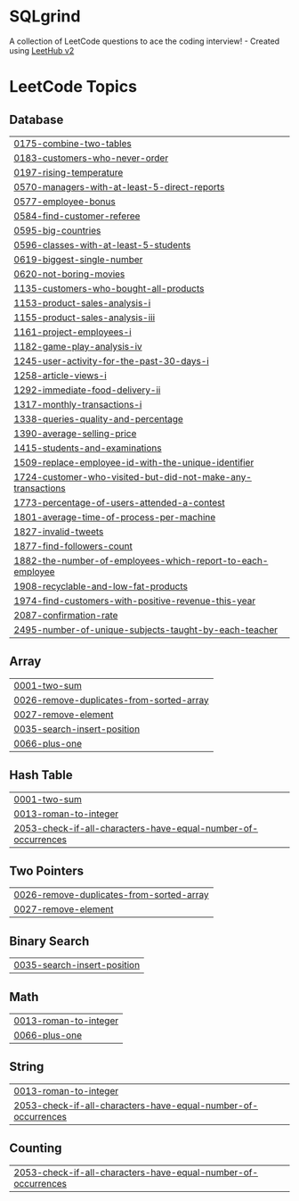 # SQLgrind
A collection of LeetCode questions to ace the coding interview! - Created using [LeetHub v2](https://github.com/arunbhardwaj/LeetHub-2.0)

<!---LeetCode Topics Start-->
# LeetCode Topics
## Database
|  |
| ------- |
| [0175-combine-two-tables](https://github.com/p4prabhu/SQLgrind/tree/master/0175-combine-two-tables) |
| [0183-customers-who-never-order](https://github.com/p4prabhu/SQLgrind/tree/master/0183-customers-who-never-order) |
| [0197-rising-temperature](https://github.com/p4prabhu/SQLgrind/tree/master/0197-rising-temperature) |
| [0570-managers-with-at-least-5-direct-reports](https://github.com/p4prabhu/SQLgrind/tree/master/0570-managers-with-at-least-5-direct-reports) |
| [0577-employee-bonus](https://github.com/p4prabhu/SQLgrind/tree/master/0577-employee-bonus) |
| [0584-find-customer-referee](https://github.com/p4prabhu/SQLgrind/tree/master/0584-find-customer-referee) |
| [0595-big-countries](https://github.com/p4prabhu/SQLgrind/tree/master/0595-big-countries) |
| [0596-classes-with-at-least-5-students](https://github.com/p4prabhu/SQLgrind/tree/master/0596-classes-with-at-least-5-students) |
| [0619-biggest-single-number](https://github.com/p4prabhu/SQLgrind/tree/master/0619-biggest-single-number) |
| [0620-not-boring-movies](https://github.com/p4prabhu/SQLgrind/tree/master/0620-not-boring-movies) |
| [1135-customers-who-bought-all-products](https://github.com/p4prabhu/SQLgrind/tree/master/1135-customers-who-bought-all-products) |
| [1153-product-sales-analysis-i](https://github.com/p4prabhu/SQLgrind/tree/master/1153-product-sales-analysis-i) |
| [1155-product-sales-analysis-iii](https://github.com/p4prabhu/SQLgrind/tree/master/1155-product-sales-analysis-iii) |
| [1161-project-employees-i](https://github.com/p4prabhu/SQLgrind/tree/master/1161-project-employees-i) |
| [1182-game-play-analysis-iv](https://github.com/p4prabhu/SQLgrind/tree/master/1182-game-play-analysis-iv) |
| [1245-user-activity-for-the-past-30-days-i](https://github.com/p4prabhu/SQLgrind/tree/master/1245-user-activity-for-the-past-30-days-i) |
| [1258-article-views-i](https://github.com/p4prabhu/SQLgrind/tree/master/1258-article-views-i) |
| [1292-immediate-food-delivery-ii](https://github.com/p4prabhu/SQLgrind/tree/master/1292-immediate-food-delivery-ii) |
| [1317-monthly-transactions-i](https://github.com/p4prabhu/SQLgrind/tree/master/1317-monthly-transactions-i) |
| [1338-queries-quality-and-percentage](https://github.com/p4prabhu/SQLgrind/tree/master/1338-queries-quality-and-percentage) |
| [1390-average-selling-price](https://github.com/p4prabhu/SQLgrind/tree/master/1390-average-selling-price) |
| [1415-students-and-examinations](https://github.com/p4prabhu/SQLgrind/tree/master/1415-students-and-examinations) |
| [1509-replace-employee-id-with-the-unique-identifier](https://github.com/p4prabhu/SQLgrind/tree/master/1509-replace-employee-id-with-the-unique-identifier) |
| [1724-customer-who-visited-but-did-not-make-any-transactions](https://github.com/p4prabhu/SQLgrind/tree/master/1724-customer-who-visited-but-did-not-make-any-transactions) |
| [1773-percentage-of-users-attended-a-contest](https://github.com/p4prabhu/SQLgrind/tree/master/1773-percentage-of-users-attended-a-contest) |
| [1801-average-time-of-process-per-machine](https://github.com/p4prabhu/SQLgrind/tree/master/1801-average-time-of-process-per-machine) |
| [1827-invalid-tweets](https://github.com/p4prabhu/SQLgrind/tree/master/1827-invalid-tweets) |
| [1877-find-followers-count](https://github.com/p4prabhu/SQLgrind/tree/master/1877-find-followers-count) |
| [1882-the-number-of-employees-which-report-to-each-employee](https://github.com/p4prabhu/SQLgrind/tree/master/1882-the-number-of-employees-which-report-to-each-employee) |
| [1908-recyclable-and-low-fat-products](https://github.com/p4prabhu/SQLgrind/tree/master/1908-recyclable-and-low-fat-products) |
| [1974-find-customers-with-positive-revenue-this-year](https://github.com/p4prabhu/SQLgrind/tree/master/1974-find-customers-with-positive-revenue-this-year) |
| [2087-confirmation-rate](https://github.com/p4prabhu/SQLgrind/tree/master/2087-confirmation-rate) |
| [2495-number-of-unique-subjects-taught-by-each-teacher](https://github.com/p4prabhu/SQLgrind/tree/master/2495-number-of-unique-subjects-taught-by-each-teacher) |
## Array
|  |
| ------- |
| [0001-two-sum](https://github.com/p4prabhu/SQLgrind/tree/master/0001-two-sum) |
| [0026-remove-duplicates-from-sorted-array](https://github.com/p4prabhu/SQLgrind/tree/master/0026-remove-duplicates-from-sorted-array) |
| [0027-remove-element](https://github.com/p4prabhu/SQLgrind/tree/master/0027-remove-element) |
| [0035-search-insert-position](https://github.com/p4prabhu/SQLgrind/tree/master/0035-search-insert-position) |
| [0066-plus-one](https://github.com/p4prabhu/SQLgrind/tree/master/0066-plus-one) |
## Hash Table
|  |
| ------- |
| [0001-two-sum](https://github.com/p4prabhu/SQLgrind/tree/master/0001-two-sum) |
| [0013-roman-to-integer](https://github.com/p4prabhu/SQLgrind/tree/master/0013-roman-to-integer) |
| [2053-check-if-all-characters-have-equal-number-of-occurrences](https://github.com/p4prabhu/SQLgrind/tree/master/2053-check-if-all-characters-have-equal-number-of-occurrences) |
## Two Pointers
|  |
| ------- |
| [0026-remove-duplicates-from-sorted-array](https://github.com/p4prabhu/SQLgrind/tree/master/0026-remove-duplicates-from-sorted-array) |
| [0027-remove-element](https://github.com/p4prabhu/SQLgrind/tree/master/0027-remove-element) |
## Binary Search
|  |
| ------- |
| [0035-search-insert-position](https://github.com/p4prabhu/SQLgrind/tree/master/0035-search-insert-position) |
## Math
|  |
| ------- |
| [0013-roman-to-integer](https://github.com/p4prabhu/SQLgrind/tree/master/0013-roman-to-integer) |
| [0066-plus-one](https://github.com/p4prabhu/SQLgrind/tree/master/0066-plus-one) |
## String
|  |
| ------- |
| [0013-roman-to-integer](https://github.com/p4prabhu/SQLgrind/tree/master/0013-roman-to-integer) |
| [2053-check-if-all-characters-have-equal-number-of-occurrences](https://github.com/p4prabhu/SQLgrind/tree/master/2053-check-if-all-characters-have-equal-number-of-occurrences) |
## Counting
|  |
| ------- |
| [2053-check-if-all-characters-have-equal-number-of-occurrences](https://github.com/p4prabhu/SQLgrind/tree/master/2053-check-if-all-characters-have-equal-number-of-occurrences) |
<!---LeetCode Topics End-->